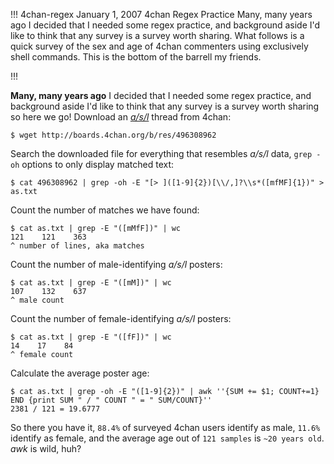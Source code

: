 !!!
4chan-regex
January 1, 2007
4chan Regex Practice
Many, many years ago I decided that I needed some regex practice, and background aside I'd like to think that any survey is a survey worth sharing. What follows is a quick survey of the sex and age of 4chan commenters using exclusively shell commands. This is the bottom of the barrell my friends.
<!--no banner-->
!!!


**Many, many years ago** I decided that I needed some regex practice, and background aside I'd like to think that any survey is a survey worth sharing so here we go! Download an *[a/s/l](http://www.urbandictionary.com/define.php?term=asl)* thread from 4chan:
```
$ wget http://boards.4chan.org/b/res/496308962
```

Search the downloaded file for everything that resembles *a/s/l* data, `grep -oh` options to only display matched text:
```
$ cat 496308962 | grep -oh -E "[> ]([1-9]{2})[\\/,]?\\s*([mfMF]{1})" > as.txt
```

Count the number of matches we have found:
```
$ cat as.txt | grep -E "([mMfF])" | wc
121    121    363
^ number of lines, aka matches
```

Count the number of male-identifying *a/s/l* posters:
```
$ cat as.txt | grep -E "([mM])" | wc
107    132    637
^ male count
````

Count the number of female-identifying *a/s/l* posters:
```
$ cat as.txt | grep -E "([fF])" | wc
14    17    84
^ female count
```

Calculate the average poster age:
```
$ cat as.txt | grep -oh -E "([1-9]{2})" | awk ''{SUM += $1; COUNT+=1} END {print SUM " / " COUNT " = " SUM/COUNT}''
2381 / 121 = 19.6777
```

So there you have it, `88.4%` of surveyed 4chan users identify as male, `11.6%` identify as female, and the average age out of `121 samples` is `~20 years old`. *awk* is wild, huh?
